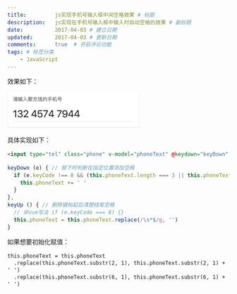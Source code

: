 ```yaml
---
title:         js实现手机号输入框中间空格效果 # 标题
description:   js实现在手机号输入框中输入时自动空格的效果 # 副标题
date:          2017-04-03 # 建立日期
updated:       2017-04-03 # 更新日期
comments:      true  # 开启评论功能
tags: # 标签分类
    - JavaScript
---
```



效果如下：

<img src="/images/javascript/phone-input-space.png" width="300"/>

具体实现如下：
```html
<input type="tel" class="phone" v-model="phoneText" @keydown="keyDown" @keyup.delete="keyUp" maxlength="13">
```

```js
keyDown (e) { // 按下时判断在指定位置添加空格
  if (e.keyCode !== 8 && (this.phoneText.length === 3 || this.phoneText.length === 8)) {
    this.phoneText += ' '
  }
},
keyUp () { // 删除键抬起后清楚结尾空格
  // 非vue写法 if (e.keyCode === 8) {}
  this.phoneText = this.phoneText.replace(/\s*$/g, '')
}
```

如果想要初始化赋值：
```
this.phoneText = this.phoneText
  .replace(this.phoneText.substr(2, 1), this.phoneText.substr(2, 1) + ' ')
  .replace(this.phoneText.substr(6, 1), this.phoneText.substr(6, 1) + ' ')
```